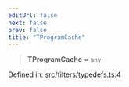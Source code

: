 ```yaml
---
editUrl: false
next: false
prev: false
title: "TProgramCache"
---
```


> **TProgramCache** = `any`

Defined in: [src/filters/typedefs.ts:4](https://github.com/fabricjs/fabric.js/blob/977f797255d8c56b5b68360b0d45bed33697d2e8/src/filters/typedefs.ts#L4)
